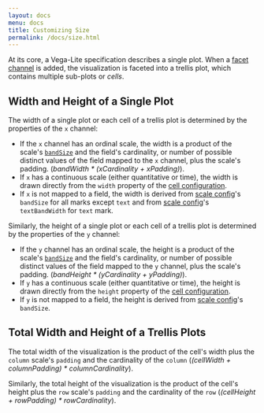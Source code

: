 ```yaml
---
layout: docs
menu: docs
title: Customizing Size
permalink: /docs/size.html
---
```


At its core, a Vega-Lite specification describes a single plot. When a [facet channel](encoding.html#facet) is added, the visualization is faceted into a trellis plot, which contains multiple sub-plots or _cells_.

## Width and Height of a Single Plot

The width of a single plot or each cell of a trellis plot is determined by the properties of the `x` channel:

- If the `x` channel has an ordinal scale, the width is a product of the scale's [`bandSize`]((scale.html#ordinal)) and the field's cardinality, or number of possible distinct values of the field mapped to the `x` channel, plus the scale's padding. (_bandWidth * (xCardinality + xPadding)_).
- If `x` has a continuous scale (either quantitative or time), the width is drawn directly from the `width` property of the [cell configuration](config.html#cell-config).
- If `x` is not mapped to a field, the width is derived from [scale config](#scale-config)'s `bandSize` for all marks except `text` and from [scale config](#scale-config)'s `textBandWidth` for `text` mark.

Similarly, the height of a single plot or each cell of a trellis plot is determined by the properties of the `y` channel:

- If the `y` channel has an ordinal scale, the height is a product of the scale's [`bandSize`]((scale.html#ordinal)) and the field's cardinality, or number of possible distinct values of the field mapped to the `y` channel, plus the scale's padding. (_bandHeight * (yCardinality + yPadding)_).
- If `y` has a continuous scale (either quantitative or time), the height is drawn directly from the `height` property of the [cell configuration](config.html#cell-config).
- If `y` is not mapped to a field, the height is derived from [scale config](#scale-config)'s `bandSize`.

## Total Width and Height of a Trellis Plots

 The total width of the visualization is the product of the cell's width plus the `column` scale's `padding` and the cardinality of the `column` (_(cellWidth + columnPadding) * columnCardinality_).

 Similarly, the total height of the visualization is the product of the cell's height plus the `row` scale's `padding` and the cardinality of the `row` (_(cellHeight + rowPadding) * rowCardinality_).

